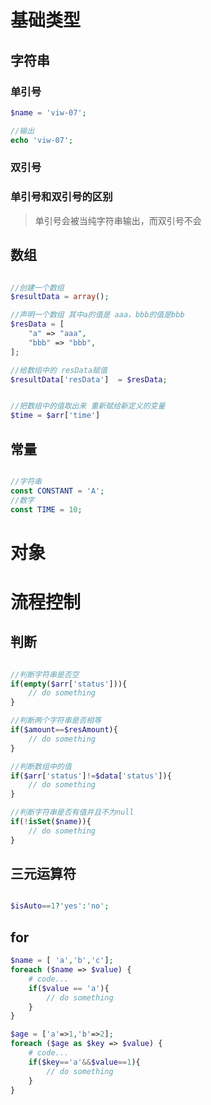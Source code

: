 # 基础类型

## 字符串

### 单引号

```php
$name = 'viw-07';

//输出
echo 'viw-07';
```

### 双引号



### 单引号和双引号的区别

> 单引号会被当纯字符串输出，而双引号不会

## 数组

```php

//创建一个数组
$resultData = array();

//声明一个数组 其中a的值是 aaa，bbb的值是bbb
$resData = [
    "a" => "aaa",
    "bbb" => "bbb",
];

//给数组中的 resData赋值
$resultData['resData']  = $resData;


//把数组中的值取出来 重新赋给新定义的变量
$time = $arr['time']

```



## 常量

```php

//字符串
const CONSTANT = 'A';
//数字
const TIME = 10;

```

# 对象


# 流程控制

## 判断

```php

//判断字符串是否空
if(empty($arr['status'])){
    // do something
}

//判断两个字符串是否相等
if($amount==$resAmount){
    // do something
}

//判断数组中的值
if($arr['status']!=$data['status']){
    // do something 
}

//判断字符串是否有值并且不为null
if(!isSet($name)){
    // do something
}


```

## 三元运算符

```php

$isAuto==1?'yes':'no';

```




## for


```php
$name = [ 'a','b','c'];
foreach ($name => $value) {
    # code...
    if($value == 'a'){
        // do something
    }
}

$age = ['a'=>1,'b'=>2];
foreach ($age as $key => $value) {
    # code...
    if($key=='a'&&$value==1){
        // do something
    }
}

```


